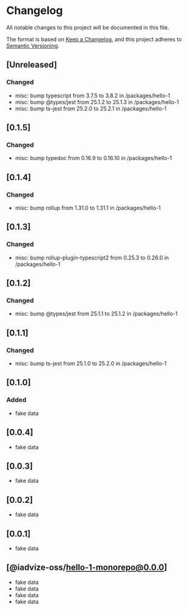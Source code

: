 # Changelog

All notable changes to this project will be documented in this file.

The format is based on [Keep a Changelog](https://keepachangelog.com/en/1.0.0/),
and this project adheres to [Semantic Versioning](https://semver.org/spec/v2.0.0.html).

## [Unreleased]

### Changed
-   misc: bump typescript from 3.7.5 to 3.8.2 in /packages/hello-1
-   misc: bump @types/jest from 25.1.2 to 25.1.3 in /packages/hello-1
-   misc: bump ts-jest from 25.2.0 to 25.2.1 in /packages/hello-1

## [0.1.5]

### Changed

-   misc: bump typedoc from 0.16.9 to 0.16.10 in /packages/hello-1

## [0.1.4]

### Changed

-   misc: bump rollup from 1.31.0 to 1.31.1 in /packages/hello-1

## [0.1.3]

### Changed

-   misc: bump rollup-plugin-typescript2 from 0.25.3 to 0.26.0 in /packages/hello-1

## [0.1.2]

### Changed

-   misc: bump @types/jest from 25.1.1 to 25.1.2 in /packages/hello-1

## [0.1.1]

### Changed

-   misc: bump ts-jest from 25.1.0 to 25.2.0 in /packages/hello-1

## [0.1.0]

### Added

-   fake data

## [0.0.4]

-   fake data

## [0.0.3]

-   fake data

## [0.0.2]

-   fake data

## [0.0.1]

-   fake data

## [@iadvize-oss/hello-1-monorepo@0.0.0]

-   fake data
-   fake data
-   fake data
-   fake data
